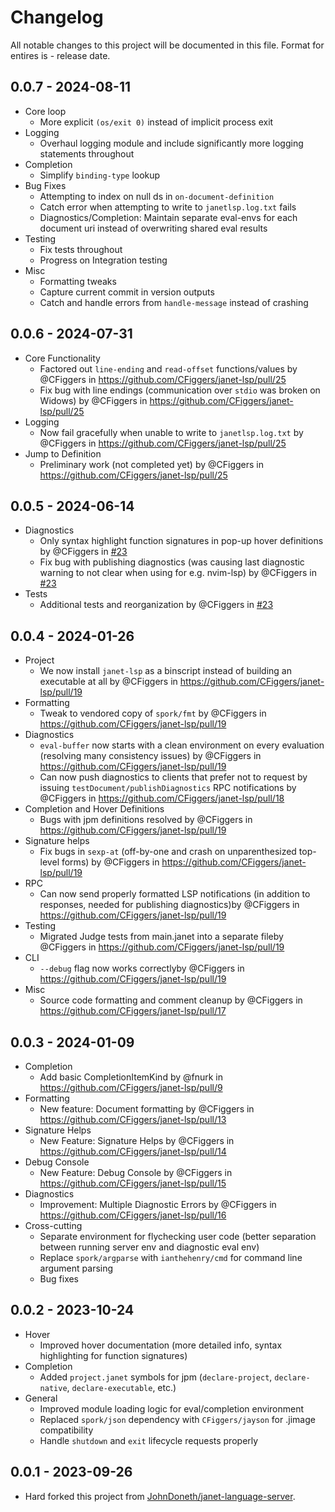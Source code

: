 # Changelog
All notable changes to this project will be documented in this file.
Format for entires is <version-string> - release date.

## 0.0.7 - 2024-08-11

- Core loop
  - More explicit `(os/exit 0)` instead of implicit process exit
- Logging
  - Overhaul logging module and include significantly more logging statements throughout
- Completion
  - Simplify `binding-type` lookup
- Bug Fixes
  - Attempting to index on null ds in `on-document-definition`
  - Catch error when attempting to write to `janetlsp.log.txt` fails
  - Diagnostics/Completion: Maintain separate eval-envs for each document uri instead of overwriting shared eval results
- Testing
  - Fix tests throughout
  - Progress on Integration testing
- Misc
  - Formatting tweaks
  - Capture current commit in version outputs
  - Catch and handle errors from `handle-message` instead of crashing

## 0.0.6 - 2024-07-31

- Core Functionality
  - Factored out `line-ending` and `read-offset` functions/values by @CFiggers in https://github.com/CFiggers/janet-lsp/pull/25
  - Fix bug with line endings (communication over `stdio` was broken on Widows) by @CFiggers in https://github.com/CFiggers/janet-lsp/pull/25
- Logging
  - Now fail gracefully when unable to write to `janetlsp.log.txt` by @CFiggers in https://github.com/CFiggers/janet-lsp/pull/25
- Jump to Definition
  - Preliminary work (not completed yet) by @CFiggers in https://github.com/CFiggers/janet-lsp/pull/25

## 0.0.5 - 2024-06-14

- Diagnostics
  - Only syntax highlight function signatures in pop-up hover definitions by @CFiggers in [#23](https://github.com/CFiggers/janet-lsp/pull/23)
  - Fix bug with publishing diagnostics (was causing last diagnostic warning to not clear when using for e.g. nvim-lsp) by @CFiggers in [#23](https://github.com/CFiggers/janet-lsp/pull/23)
- Tests
  - Additional tests and reorganization by @CFiggers in [#23](https://github.com/CFiggers/janet-lsp/pull/23)

## 0.0.4 - 2024-01-26

- Project
  - We now install `janet-lsp` as a binscript instead of building an executable at all by @CFiggers in https://github.com/CFiggers/janet-lsp/pull/19
- Formatting
  - Tweak to vendored copy of `spork/fmt` by @CFiggers in https://github.com/CFiggers/janet-lsp/pull/19
- Diagnostics
  - `eval-buffer` now starts with a clean environment on every evaluation (resolving many consistency issues) by @CFiggers in https://github.com/CFiggers/janet-lsp/pull/19
  - Can now push diagnostics to clients that prefer not to request by issuing `testDocument/publishDiagnostics` RPC notifications by @CFiggers in https://github.com/CFiggers/janet-lsp/pull/18
- Completion and Hover Definitions
  - Bugs with jpm definitions resolved by @CFiggers in https://github.com/CFiggers/janet-lsp/pull/19
- Signature helps
  - Fix bugs in `sexp-at` (off-by-one and crash on unparenthesized top-level forms) by @CFiggers in https://github.com/CFiggers/janet-lsp/pull/19
- RPC
  - Can now send properly formatted LSP notifications (in addition to responses, needed for publishing diagnostics)by @CFiggers in https://github.com/CFiggers/janet-lsp/pull/19
- Testing
  - Migrated Judge tests from main.janet into a separate fileby @CFiggers in https://github.com/CFiggers/janet-lsp/pull/19
- CLI
  - `--debug` flag now works correctlyby @CFiggers in https://github.com/CFiggers/janet-lsp/pull/19
- Misc
  - Source code formatting and comment cleanup by @CFiggers in https://github.com/CFiggers/janet-lsp/pull/17

## 0.0.3 - 2024-01-09

- Completion
  - Add basic CompletionItemKind by @fnurk in https://github.com/CFiggers/janet-lsp/pull/9
- Formatting
  - New feature: Document formatting by @CFiggers in https://github.com/CFiggers/janet-lsp/pull/13
- Signature Helps
  - New Feature: Signature Helps by @CFiggers in https://github.com/CFiggers/janet-lsp/pull/14
- Debug Console
  - New Feature: Debug Console by @CFiggers in https://github.com/CFiggers/janet-lsp/pull/15
- Diagnostics
  - Improvement: Multiple Diagnostic Errors by @CFiggers in https://github.com/CFiggers/janet-lsp/pull/16
- Cross-cutting
  - Separate environment for flychecking user code (better separation between running server env and diagnostic eval env)
  - Replace `spork/argparse` with `ianthehenry/cmd` for command line argument parsing
  - Bug fixes

## 0.0.2 - 2023-10-24

- Hover
  - Improved hover documentation (more detailed info, syntax highlighting for function signatures)
- Completion
  - Added `project.janet` symbols for jpm (`declare-project`, `declare-native`, `declare-executable`, etc.)
- General
  - Improved module loading logic for eval/completion environment
  - Replaced `spork/json` dependency with `CFiggers/jayson` for .jimage compatibility
  - Handle `shutdown` and `exit` lifecycle requests properly

## 0.0.1 - 2023-09-26

- Hard forked this project from [JohnDoneth/janet-language-server](https://github.com/JohnDoneth/janet-language-server).
  
